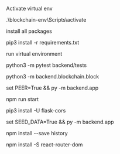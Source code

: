 Activate virtual env

.\blockchain-env\Scripts\activate

install all packages

pip3 install -r requirements.txt

run virtual environment

python3 -m pytest backend/tests

python3 -m backend.blockchain.block

set PEER=True && py -m backend.app

npm run start

pip3 install -U flask-cors

set SEED_DATA=True && py -m backend.app

npm install --save history

npm install -S react-router-dom